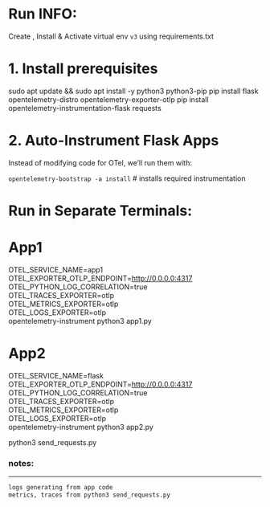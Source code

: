 # Run INFO:

Create , Install & Activate virtual env `v3` using requirements.txt


# 1. Install prerequisites
sudo apt update && sudo apt install -y python3 python3-pip
pip install flask opentelemetry-distro opentelemetry-exporter-otlp
pip install opentelemetry-instrumentation-flask requests

# 2. Auto-Instrument Flask Apps

Instead of modifying code for OTel, we’ll run them with:

`opentelemetry-bootstrap -a install`  # installs required instrumentation

# Run in Separate Terminals:

# App1
OTEL_SERVICE_NAME=app1 \
OTEL_EXPORTER_OTLP_ENDPOINT=http://0.0.0.0:4317 \
OTEL_PYTHON_LOG_CORRELATION=true \
OTEL_TRACES_EXPORTER=otlp \
OTEL_METRICS_EXPORTER=otlp \
OTEL_LOGS_EXPORTER=otlp \
opentelemetry-instrument python3 app1.py



# App2
OTEL_SERVICE_NAME=flask \
OTEL_EXPORTER_OTLP_ENDPOINT=http://0.0.0.0:4317 \
OTEL_PYTHON_LOG_CORRELATION=true \
OTEL_TRACES_EXPORTER=otlp \
OTEL_METRICS_EXPORTER=otlp \
OTEL_LOGS_EXPORTER=otlp \
opentelemetry-instrument python3 app2.py


python3 send_requests.py


### notes:
----
```txt
logs generating from app code
metrics, traces from python3 send_requests.py